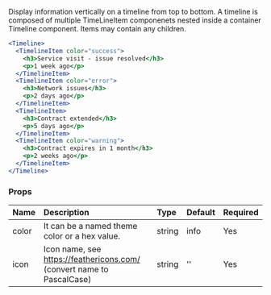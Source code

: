 Display information vertically on a timeline from top to bottom. A timeline is composed of multiple TimeLineItem componenets nested inside a container Timeline component. Items may contain any children.

```jsx
<Timeline>
  <TimelineItem color="success">
    <h3>Service visit - issue resolved</h3>
    <p>1 week ago</p>
  </TimelineItem>
  <TimelineItem color="error">
    <h3>Network issues</h3>
    <p>2 days ago</p>
  </TimelineItem>
  <TimelineItem>
    <h3>Contract extended</h3>
    <p>5 days ago</p>
  </TimelineItem>
  <TimelineItem color="warning">
    <h3>Contract expires in 1 month</h3>
    <p>2 weeks ago</p>
  </TimelineItem>
</Timeline>
```

### Props

| Name  | Description                                                           | Type   | Default | Required |
| :---- | :-------------------------------------------------------------------- | :----- | :------ | :------- |
| color | It can be a named theme color or a hex value.                         | string | info    | Yes      |
| icon  | Icon name, see https://feathericons.com/ (convert name to PascalCase) | string | ''      | Yes      |
